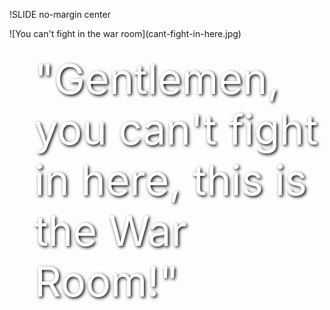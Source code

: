 !SLIDE no-margin center
<div style="text-shadow: 2px 2px 5px black; filter: dropshadow(color=#ff00ff, offx=2, offy=2); position: absolute; color: white; text-align:left; float: left; width: 50%; font-size: 50pt; padding:40px">
"Gentlemen, you can't fight in here, this is the War Room!"
</div>
![You can't fight in the war room](cant-fight-in-here.jpg)

